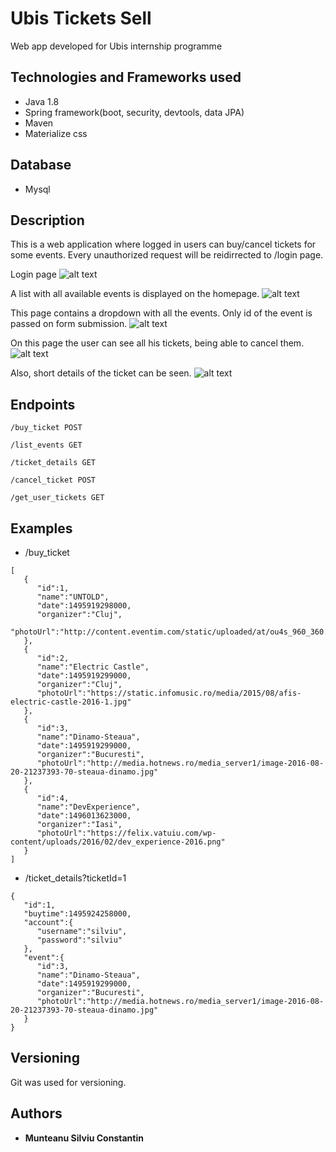 # Ubis Tickets Sell

Web app developed for Ubis internship programme

## Technologies and Frameworks used

* Java 1.8
* Spring framework(boot, security, devtools, data JPA)
* Maven
* Materialize css


## Database

* Mysql
## Description
This is a web application where logged in users can buy/cancel tickets for some events. Every unauthorized request will be reidirrected to /login page.

Login page
![alt text](http://i.imgur.com/qg6ZowI.png)

A list with all available events is displayed on the homepage.
![alt text](http://i.imgur.com/83e8Yad.png)

This page contains a dropdown with all the events. Only id of the event is passed on form submission.
![alt text](http://i.imgur.com/tBwRox8.png)

On this page the user can see all his tickets, being able to cancel them.
![alt text](http://i.imgur.com/mNDWjrA.png)

Also, short details of the ticket can be seen.
![alt text](http://i.imgur.com/dxb6RYJ.png)

## Endpoints


```
/buy_ticket POST
```

```
/list_events GET
```

```
/ticket_details GET
```

```
/cancel_ticket POST
```
```
/get_user_tickets GET
```
## Examples
* /buy_ticket
```
[  
   {  
      "id":1,
      "name":"UNTOLD",
      "date":1495919298000,
      "organizer":"Cluj",
      "photoUrl":"http://content.eventim.com/static/uploaded/at/ou4s_960_360.jpg"
   },
   {  
      "id":2,
      "name":"Electric Castle",
      "date":1495919299000,
      "organizer":"Cluj",
      "photoUrl":"https://static.infomusic.ro/media/2015/08/afis-electric-castle-2016-1.jpg"
   },
   {  
      "id":3,
      "name":"Dinamo-Steaua",
      "date":1495919299000,
      "organizer":"Bucuresti",
      "photoUrl":"http://media.hotnews.ro/media_server1/image-2016-08-20-21237393-70-steaua-dinamo.jpg"
   },
   {  
      "id":4,
      "name":"DevExperience",
      "date":1496013623000,
      "organizer":"Iasi",
      "photoUrl":"https://felix.vatuiu.com/wp-content/uploads/2016/02/dev_experience-2016.png"
   }
]
```

* /ticket_details?ticketId=1
```
{  
   "id":1,
   "buytime":1495924258000,
   "account":{  
      "username":"silviu",
      "password":"silviu"
   },
   "event":{  
      "id":3,
      "name":"Dinamo-Steaua",
      "date":1495919299000,
      "organizer":"Bucuresti",
      "photoUrl":"http://media.hotnews.ro/media_server1/image-2016-08-20-21237393-70-steaua-dinamo.jpg"
   }
}
```
## Versioning

Git was used for versioning. 

## Authors

* **Munteanu Silviu Constantin** 



